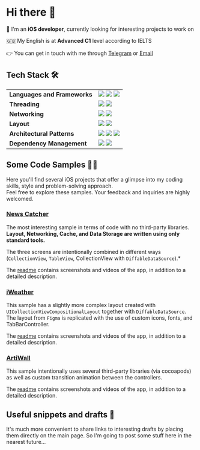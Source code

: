 # Hi there 👋

💼 I'm an **iOS developer**, currently looking for interesting projects to work on

🇬🇧 My English is at **Advanced C1** level according to IELTS  

👉 You can get in touch with me through [Telegram](https://t.me/stepanchuk) or [Email](mailto:stepanchuk.yury@gmail.com)



## Tech Stack 🛠️

<table>
  <tr>
    <td><strong>Languages and Frameworks</strong></td>
    <td><img src="https://img.shields.io/badge/Swift-5.0-orange"> <img src="https://img.shields.io/badge/UIKit-blue"> <img src="https://img.shields.io/badge/SwiftUI-green"></td>
  </tr>
  <tr>
    <td><strong>Threading</strong></td>
    <td><img src="https://img.shields.io/badge/GCD-blue"> <img src="https://img.shields.io/badge/Concurrency-yellow"></td>
  </tr>
  <tr>
    <td><strong>Networking</strong></td>
    <td><img src="https://img.shields.io/badge/URLSession-green"> <img src="https://img.shields.io/badge/Alamofire-red"></td>
  </tr>
  <tr>
    <td><strong>Layout</strong></td>
    <td><img src="https://img.shields.io/badge/AutoLayout-orange"> <img src="https://img.shields.io/badge/SnapKit-blue"></td>
  </tr>
  <tr>
    <td><strong>Architectural Patterns</strong></td>
    <td><img src="https://img.shields.io/badge/MVP-blue"> <img src="https://img.shields.io/badge/MVVM-orange"> <img src="https://img.shields.io/badge/VIPER-red"></td>
  </tr>
  <tr>
    <td><strong>Dependency Management</strong></td>
    <td><img src="https://img.shields.io/badge/CocoaPods-red"> <img src="https://img.shields.io/badge/SPM-green"></td>
  </tr>
</table>


## Some Code Samples 🧑‍💻
Here you'll find several iOS projects that offer a glimpse into my coding skills, style and problem-solving approach.  
Feel free to explore these samples.
Your feedback and inquiries are highly welcomed.

###  [News Catcher](https://github.com/YuryStep/NewsCatcher)
The most interesting sample in terms of code with no third-party libraries. **Layout, Networking, Cache, and Data Storage are written using only standard tools.** 

The three screens are intentionally combined in different ways (`CollectionView`, `TableView`, CollectionView with `DiffableDataSource`).*

The [readme](https://github.com/YuryStep/NewsCatcher) contains screenshots and videos of the app, in addition to a detailed description.

### [iWeather](https://github.com/YuryStep/iWeather)

This sample has a slightly more complex layout created with `UICollectionViewCompositionalLayout` together with `DiffableDataSource`. 
The layout from `Figma` is replicated with the use of custom  icons, fonts, and TabBarController.  

The [readme](https://github.com/YuryStep/iWeather) contains screenshots and videos of the app, in addition to a detailed description.

### [ArtiWall](https://github.com/YuryStep/ArtiWall)

This sample intentionally uses several third-party libraries (via cocoapods) as well as custom transition animation between the controllers. 

The [readme](https://github.com/YuryStep/ArtiWall) contains screenshots and videos of the app, in addition to a detailed description.

## Useful snippets and drafts 📝
It's much more convenient to share links to interesting drafts by placing them directly on the main page. So I'm going to post some stuff here in the nearest future...
